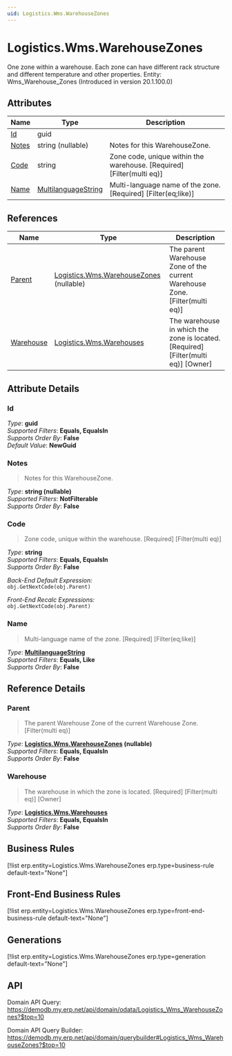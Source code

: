 ```yaml
---
uid: Logistics.Wms.WarehouseZones
---
```

# Logistics.Wms.WarehouseZones

One zone within a warehouse. Each zone can have different rack structure and different temperature and other properties. Entity: Wms_Warehouse_Zones (Introduced in version 20.1.100.0)

## Attributes

| Name | Type | Description |
| ---- | ---- | --- |
| [Id](Logistics.Wms.WarehouseZones.md#Id) | guid |  
| [Notes](Logistics.Wms.WarehouseZones.md#Notes) | string (nullable) | Notes for this WarehouseZone. 
| [Code](Logistics.Wms.WarehouseZones.md#Code) | string | Zone code, unique within the warehouse. [Required] [Filter(multi eq)] 
| [Name](Logistics.Wms.WarehouseZones.md#Name) | [MultilanguageString](../data-types.md#MultilanguageString) | Multi-language name of the zone. [Required] [Filter(eq;like)] 

## References

| Name | Type | Description |
| ---- | ---- | --- |
| [Parent](Logistics.Wms.WarehouseZones.md#Parent) | [Logistics.Wms.WarehouseZones](Logistics.Wms.WarehouseZones.md) (nullable) | The parent Warehouse Zone of the current Warehouse Zone. [Filter(multi eq)] |
| [Warehouse](Logistics.Wms.WarehouseZones.md#Warehouse) | [Logistics.Wms.Warehouses](Logistics.Wms.Warehouses.md) | The warehouse in which the zone is located. [Required] [Filter(multi eq)] [Owner] |


## Attribute Details

### Id

_Type_: **guid**  
_Supported Filters_: **Equals, EqualsIn**  
_Supports Order By_: **False**  
_Default Value_: **NewGuid**  

### Notes

> Notes for this WarehouseZone.

_Type_: **string (nullable)**  
_Supported Filters_: **NotFilterable**  
_Supports Order By_: **False**  

### Code

> Zone code, unique within the warehouse. [Required] [Filter(multi eq)]

_Type_: **string**  
_Supported Filters_: **Equals, EqualsIn**  
_Supports Order By_: **False**  

_Back-End Default Expression:_  
`obj.GetNextCode(obj.Parent)`

_Front-End Recalc Expressions:_  
`obj.GetNextCode(obj.Parent)`
### Name

> Multi-language name of the zone. [Required] [Filter(eq;like)]

_Type_: **[MultilanguageString](../data-types.md#MultilanguageString)**  
_Supported Filters_: **Equals, Like**  
_Supports Order By_: **False**  


## Reference Details

### Parent

> The parent Warehouse Zone of the current Warehouse Zone. [Filter(multi eq)]

_Type_: **[Logistics.Wms.WarehouseZones](Logistics.Wms.WarehouseZones.md) (nullable)**  
_Supported Filters_: **Equals, EqualsIn**  
_Supports Order By_: **False**  

### Warehouse

> The warehouse in which the zone is located. [Required] [Filter(multi eq)] [Owner]

_Type_: **[Logistics.Wms.Warehouses](Logistics.Wms.Warehouses.md)**  
_Supported Filters_: **Equals, EqualsIn**  
_Supports Order By_: **False**  



## Business Rules

[!list erp.entity=Logistics.Wms.WarehouseZones erp.type=business-rule default-text="None"]

## Front-End Business Rules

[!list erp.entity=Logistics.Wms.WarehouseZones erp.type=front-end-business-rule default-text="None"]

## Generations

[!list erp.entity=Logistics.Wms.WarehouseZones erp.type=generation default-text="None"]

## API

Domain API Query:
<https://demodb.my.erp.net/api/domain/odata/Logistics_Wms_WarehouseZones?$top=10>

Domain API Query Builder:
<https://demodb.my.erp.net/api/domain/querybuilder#Logistics_Wms_WarehouseZones?$top=10>


